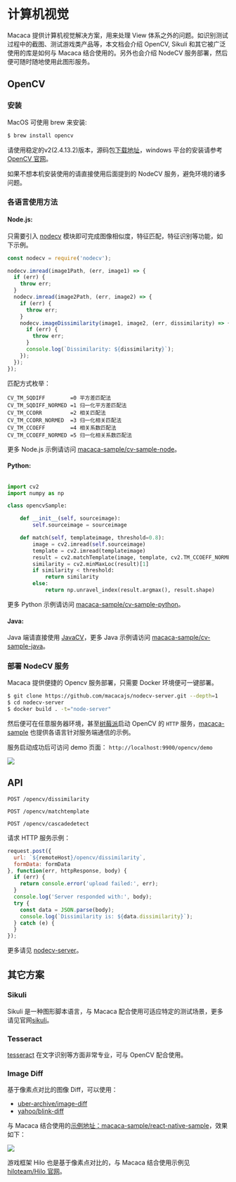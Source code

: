 # 计算机视觉

Macaca 提供计算机视觉解决方案，用来处理 View 体系之外的问题。如识别测试过程中的截图、测试游戏类产品等，本文档会介绍 OpenCV, Sikuli 和其它被广泛使用的库是如何与 Macaca 结合使用的。另外也会介绍 NodeCV 服务部署，然后便可随时随地使用此图形服务。

## OpenCV

### 安装

MacOS 可使用 brew 来安装:

```bash
$ brew install opencv
```

请使用稳定的v2(2.4.13.2)版本，源码包[下载地址](//codeload.github.com/opencv/opencv/zip/2.4.13.2)，windows 平台的安装请参考 [OpenCV 官网](//github.com/opencv/opencv)。

如果不想本机安装使用的请直接使用后面提到的 NodeCV 服务，避免环境的诸多问题。

### 各语言使用方法

#### Node.js:

只需要引入 [nodecv](https://github.com/macacajs/nodecv) 模块即可完成图像相似度，特征匹配，特征识别等功能，如下示例。

```javascript
const nodecv = require('nodecv');

nodecv.imread(image1Path, (err, image1) => {
  if (err) {
    throw err;
  }
  nodecv.imread(image2Path, (err, image2) => {
    if (err) {
      throw err;
    }
    nodecv.imageDissimilarity(image1, image2, (err, dissimilarity) => {
      if (err) {
        throw err;
      }
      console.log(`Dissimilarity: ${dissimilarity}`);
    });
  });
});
```

匹配方式枚举：

```
CV_TM_SQDIFF        =0 平方差匹配法
CV_TM_SQDIFF_NORMED =1 归一化平方差匹配法
CV_TM_CCORR         =2 相关匹配法
CV_TM_CCORR_NORMED  =3 归一化相关匹配法
CV_TM_CCOEFF        =4 相关系数匹配法
CV_TM_CCOEFF_NORMED =5 归一化相关系数匹配法
```

更多 Node.js 示例请访问 [macaca-sample/cv-sample-node](//github.com/macaca-sample/cv-sample-node)。

#### Python:

``` python

import cv2
import numpy as np

class opencvSample:

    def __init__(self, sourceimage):
        self.sourceimage = sourceimage

    def match(self, templateimage, threshold=0.8):
        image = cv2.imread(self.sourceimage)
        template = cv2.imread(templateimage)
        result = cv2.matchTemplate(image, template, cv2.TM_CCOEFF_NORMED)
        similarity = cv2.minMaxLoc(result)[1]
        if similarity < threshold:
            return similarity
        else:
            return np.unravel_index(result.argmax(), result.shape)
```

更多 Python 示例请访问 [macaca-sample/cv-sample-python](//github.com/macaca-sample/cv-sample-python)。

#### Java:

Java 端请直接使用 [JavaCV](//github.com/bytedeco/javacv)，更多 Java 示例请访问 [macaca-sample/cv-sample-java](//github.com/macaca-sample/cv-sample-java)。

### 部署 NodeCV 服务

Macaca 提供便捷的 Opencv 服务部署，只需要 Docker 环境便可一键部署。

```bash
$ git clone https://github.com/macacajs/nodecv-server.git --depth=1
$ cd nodecv-server
$ docker build . -t="node-server"
```

然后便可在任意服务器环境，甚至[树莓派](//github.com/macacajs/nodecv-server/issues/1)启动 OpenCV 的 `HTTP` 服务，[macaca-sample](//github.com/macaca-sample) 也提供各语言针对服务端通信的示例。

服务启动成功后可访问 demo 页面： `http://localhost:9900/opencv/demo`

![](//wx3.sinaimg.cn/large/6d308bd9gy1fek6oa9i3vj21kw0zrn4y.jpg)

## API

```
POST /opencv/dissimilarity
```

```
POST /opencv/matchtemplate
```

```
POST /opencv/cascadedetect
```

请求 HTTP 服务示例：

```javascript
request.post({
  url: `${remoteHost}/opencv/dissimilarity`,
  formData: formData
}, function(err, httpResponse, body) {
  if (err) {
    return console.error('upload failed:', err);
  }
  console.log('Server responded with:', body);
  try {
    const data = JSON.parse(body);
    console.log(`Dissimilarity is: ${data.dissimilarity}`);
  } catch (e) {
  }
});

```

更多请见 [nodecv-server](//github.com/macacajs/nodecv-server)。

## 其它方案

### Sikuli

Sikuli 是一种图形脚本语言，与 Macaca 配合使用可适应特定的测试场景，更多请见官网[sikuli](//github.com/sikuli/sikuli)。

### Tesseract

[tesseract](//github.com/tesseract-ocr/tesseract) 在文字识别等方面非常专业，可与 OpenCV 配合使用。

### Image Diff

基于像素点对比的图像 Diff，可以使用：

- [uber-archive/image-diff](//github.com/uber-archive/image-diff)
- [yahoo/blink-diff](//github.com/yahoo/blink-diff)

与 Macaca 结合使用的[示例地址：macaca-sample/react-native-sample](//github.com/macaca-sample/react-native-sample)，效果如下：

![](http://ww3.sinaimg.cn/large/6d308bd9gw1f3ymytc3mzj21kw0xpjx1.jpg)

游戏框架 Hilo 也是基于像素点对比的，与 Macaca 结合使用示例见 [hiloteam/Hilo 官网](//github.com/hiloteam/Hilo)。
